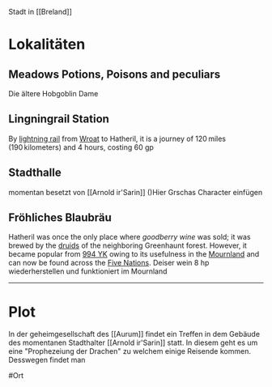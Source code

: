 Stadt in [[Breland]] 


# Lokalitäten

## Meadows Potions, Poisons and peculiars 
Die ältere Hobgoblin Dame 
## Lingningrail Station 

By [lightning rail](https://eberron.fandom.com/wiki/Lightning_rail "Lightning rail") from [Wroat](https://eberron.fandom.com/wiki/Wroat "Wroat") to Hatheril, it is a journey of 120 miles (190 kilometers) and 4 hours, costing 60 gp
## Stadthalle 
momentan besetzt von [[Arnold ir'Sarin]] ()Hier Grschas Character einfügen
## Fröhliches Blaubräu
Hatheril was once the only place where _goodberry wine_ was sold; it was brewed by the [druids](https://eberron.fandom.com/wiki/Druid "Druid") of the neighboring Greenhaunt forest. However, it became popular from [994 YK](https://eberron.fandom.com/wiki/994_YK "994 YK") owing to its usefulness in the [Mournland](https://eberron.fandom.com/wiki/Mournland "Mournland") and can now be found across the [Five Nations](https://eberron.fandom.com/wiki/Five_Nations "Five Nations").
Deiser wein 8 hp wiederherstellen und funktioniert im Mournland  


___
# Plot
In der geheimgesellschaft des [[Aurum]] findet ein Treffen in dem Gebäude des momentanen Stadthalter [[Arnold ir'Sarin]] statt. In diesem geht es um eine "Prophezeiung der Drachen" zu welchem einige Reisende kommen. 
Desswegen findet man 

#Ort 